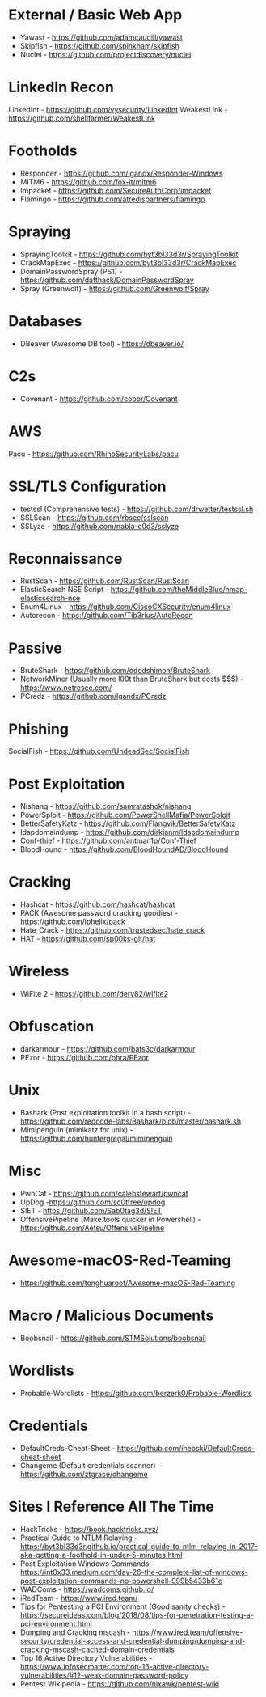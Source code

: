 # External / Basic Web App
* Yawast - https://github.com/adamcaudill/yawast
* Skipfish - https://github.com/spinkham/skipfish
* Nuclei - https://github.com/projectdiscovery/nuclei

# LinkedIn Recon
LinkedInt - https://github.com/vysecurity/LinkedInt
WeakestLink - https://github.com/shellfarmer/WeakestLink

# Footholds
* Responder - https://github.com/lgandx/Responder-Windows
* MITM6 - https://github.com/fox-it/mitm6
* Impacket - https://github.com/SecureAuthCorp/impacket
* Flamingo - https://github.com/atredispartners/flamingo

# Spraying
* SprayingToolkit - https://github.com/byt3bl33d3r/SprayingToolkit
* CrackMapExec - https://github.com/byt3bl33d3r/CrackMapExec
* DomainPasswordSpray (PS1) - https://github.com/dafthack/DomainPasswordSpray
* Spray (Greenwolf) - https://github.com/Greenwolf/Spray

# Databases 
* DBeaver (Awesome DB tool) - https://dbeaver.io/

# C2s
* Covenant - https://github.com/cobbr/Covenant

# AWS
Pacu - https://github.com/RhinoSecurityLabs/pacu

# SSL/TLS Configuration
* testssl (Comprehensive tests) - https://github.com/drwetter/testssl.sh
* SSLScan - https://github.com/rbsec/sslscan
* SSLyze - https://github.com/nabla-c0d3/sslyze

# Reconnaissance 
* RustScan - https://github.com/RustScan/RustScan
* ElasticSearch NSE Script - https://github.com/theMiddleBlue/nmap-elasticsearch-nse
* Enum4Linux - https://github.com/CiscoCXSecurity/enum4linux
* Autorecon - https://github.com/Tib3rius/AutoRecon

# Passive 
* BruteShark - https://github.com/odedshimon/BruteShark
* NetworkMiner (Usually more l00t than BruteShark but costs $$$) - https://www.netresec.com/
* PCredz - https://github.com/lgandx/PCredz

# Phishing 
SocialFish - https://github.com/UndeadSec/SocialFish

# Post Exploitation
* Nishang - https://github.com/samratashok/nishang
* PowerSploit - https://github.com/PowerShellMafia/PowerSploit
* BetterSafetyKatz - https://github.com/Flangvik/BetterSafetyKatz
* ldapdomaindump - https://github.com/dirkjanm/ldapdomaindump
* Conf-thief - https://github.com/antman1p/Conf-Thief
* BloodHound - https://github.com/BloodHoundAD/BloodHound

# Cracking 
* Hashcat - https://github.com/hashcat/hashcat
* PACK (Awesome password cracking goodies) - https://github.com/iphelix/pack 
* Hate_Crack - https://github.com/trustedsec/hate_crack
* HAT - https://github.com/sp00ks-git/hat

# Wireless
* WiFite 2 - https://github.com/derv82/wifite2

# Obfuscation
* darkarmour - https://github.com/bats3c/darkarmour
* PEzor - https://github.com/phra/PEzor

# Unix
* Bashark (Post exploitation toolkit in a bash script) - https://github.com/redcode-labs/Bashark/blob/master/bashark.sh
* Mimipenguin (mimikatz for unix) - https://github.com/huntergregal/mimipenguin

# Misc
* PwnCat - https://github.com/calebstewart/pwncat
* UpDog -https://github.com/sc0tfree/updog
* SIET - https://github.com/Sab0tag3d/SIET
* OffensivePipeline (Make tools quicker in Powershell) - https://github.com/Aetsu/OffensivePipeline

# Awesome-macOS-Red-Teaming
* https://github.com/tonghuaroot/Awesome-macOS-Red-Teaming

# Macro / Malicious Documents
* Boobsnail - https://github.com/STMSolutions/boobsnail 

# Wordlists 
* Probable-Wordlists - https://github.com/berzerk0/Probable-Wordlists

# Credentials
* DefaultCreds-Cheat-Sheet - https://github.com/ihebski/DefaultCreds-cheat-sheet
* Changeme (Default credentials scanner) - https://github.com/ztgrace/changeme

# Sites I Reference All The Time
* HackTricks - https://book.hacktricks.xyz/
* Practical Guide to NTLM Relaying - https://byt3bl33d3r.github.io/practical-guide-to-ntlm-relaying-in-2017-aka-getting-a-foothold-in-under-5-minutes.html
* Post Exploitation Windows Commands - https://int0x33.medium.com/day-26-the-complete-list-of-windows-post-exploitation-commands-no-powershell-999b5433b61e
* WADComs - https://wadcoms.github.io/
* iRedTeam - https://www.ired.team/
* Tips for Pentesting a PCI Environment (Good sanity checks) - https://secureideas.com/blog/2018/08/tips-for-penetration-testing-a-pci-environment.html
* Dumping and Cracking mscash - https://www.ired.team/offensive-security/credential-access-and-credential-dumping/dumping-and-cracking-mscash-cached-domain-credentials
* Top 16 Active Directory Vulnerabilities - https://www.infosecmatter.com/top-16-active-directory-vulnerabilities/#12-weak-domain-password-policy
* Pentest Wikipedia - https://github.com/nixawk/pentest-wiki

